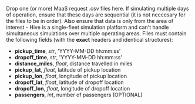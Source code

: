 Drop one (or more) MaaS request .csv files here. If simulating multiple days
of operation, ensure that these days are sequential (it is not neccesary for
the files to be in order). Also ensure that data is only from the area of
interest - Hive is a single-fleet simulation platform and can't handle
simultaneous simulations over multiple operating areas. Files must contain the 
following fields (with the __exact__ headers and identical structures):  
* __pickup_time__, _str_, 'YYYY-MM-DD hh:mm:ss'  
* __dropoff_time__, _str_, 'YYYY-MM-DD hh:mm:ss'  
* __distance_miles__, _float_, distance travelled in miles  
* __pickup_lat__, _float_, latitude of pickup location  
* __pickup_lon__, _float_, longitude of pickup location  
* __dropoff_lat__, _float_, latitude of dropoff location  
* __dropoff_lon__, _float_, longitude of dropoff location  
* __passengers__, _int_, number of passengers (OPTIONAL)